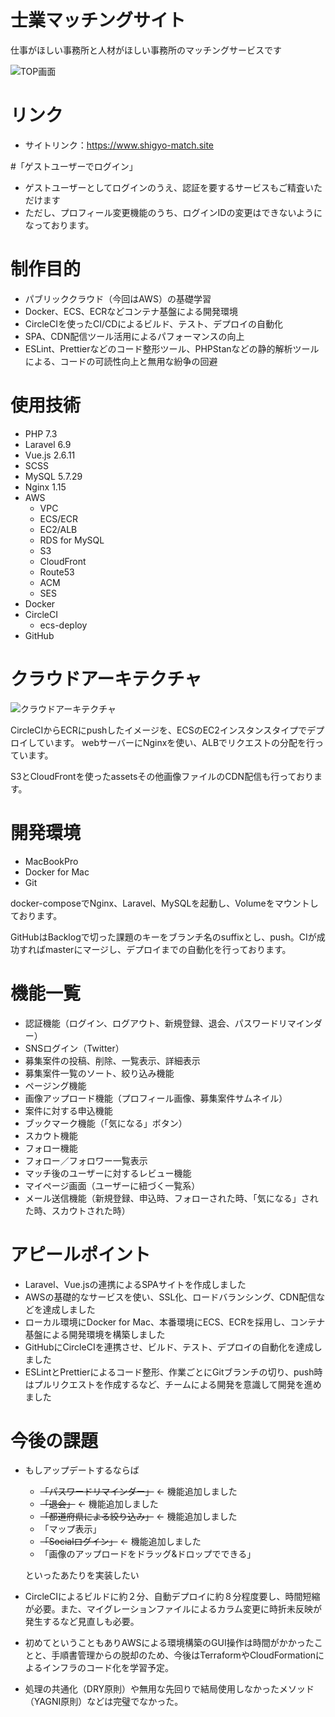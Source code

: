 # 士業マッチングサイト
仕事がほしい事務所と人材がほしい事務所のマッチングサービスです

![TOP画面](https://asset.shigyo-match.site/assets/main-visual04.jpg)

# リンク
* サイトリンク：https://www.shigyo-match.site

#「ゲストユーザーでログイン」
* ゲストユーザーとしてログインのうえ、認証を要するサービスもご精査いただけます
* ただし、プロフィール変更機能のうち、ログインIDの変更はできないようになっております。

# 制作目的
* パブリッククラウド（今回はAWS）の基礎学習
* Docker、ECS、ECRなどコンテナ基盤による開発環境
* CircleCIを使ったCI/CDによるビルド、テスト、デプロイの自動化
* SPA、CDN配信ツール活用によるパフォーマンスの向上
* ESLint、Prettierなどのコード整形ツール、PHPStanなどの静的解析ツールによる、コードの可読性向上と無用な紛争の回避

# 使用技術
* PHP 7.3
* Laravel 6.9
* Vue.js 2.6.11
* SCSS
* MySQL 5.7.29
* Nginx 1.15
* AWS
  * VPC
  * ECS/ECR
  * EC2/ALB
  * RDS for MySQL
  * S3
  * CloudFront
  * Route53
  * ACM
  * SES
* Docker
* CircleCI
  * ecs-deploy
* GitHub

# クラウドアーキテクチャ
![クラウドアーキテクチャ](https://asset.shigyo-match.site/assets/ShigyoMatch.jpg)

CircleCIからECRにpushしたイメージを、ECSのEC2インスタンスタイプでデプロイしています。
webサーバーにNginxを使い、ALBでリクエストの分配を行っています。

S3とCloudFrontを使ったassetsその他画像ファイルのCDN配信も行っております。


# 開発環境
* MacBookPro
* Docker for Mac
* Git

docker-composeでNginx、Laravel、MySQLを起動し、Volumeをマウントしております。

GitHubはBacklogで切った課題のキーをブランチ名のsuffixとし、push。CIが成功すればmasterにマージし、デプロイまでの自動化を行っております。

# 機能一覧
* 認証機能（ログイン、ログアウト、新規登録、退会、パスワードリマインダー）
* SNSログイン（Twitter）
* 募集案件の投稿、削除、一覧表示、詳細表示
* 募集案件一覧のソート、絞り込み機能
* ページング機能
* 画像アップロード機能（プロフィール画像、募集案件サムネイル）
* 案件に対する申込機能
* ブックマーク機能（「気になる」ボタン）
* スカウト機能
* フォロー機能
* フォロー／フォロワー一覧表示
* マッチ後のユーザーに対するレビュー機能
* マイページ画面（ユーザーに紐づく一覧系）
* メール送信機能（新規登録、申込時、フォローされた時、「気になる」された時、スカウトされた時）  

# アピールポイント

* Laravel、Vue.jsの連携によるSPAサイトを作成しました
* AWSの基礎的なサービスを使い、SSL化、ロードバランシング、CDN配信などを達成しました
* ローカル環境にDocker for Mac、本番環境にECS、ECRを採用し、コンテナ基盤による開発環境を構築しました
* GitHubにCircleCIを連携させ、ビルド、テスト、デプロイの自動化を達成しました
* ESLintとPrettierによるコード整形、作業ごとにGitブランチの切り、push時はプルリクエストを作成するなど、チームによる開発を意識して開発を進めました


# 今後の課題
* もしアップデートするならば
  * ~~「パスワードリマインダー」~~ ← 機能追加しました
  * ~~「退会」~~ ← 機能追加しました
  * ~~「都道府県による絞り込み」~~ ← 機能追加しました
  * 「マップ表示」
  * ~~「Socialログイン」~~ ← 機能追加しました
  * 「画像のアップロードをドラッグ&ドロップでできる」
  
  といったあたりを実装したい
* CircleCIによるビルドに約２分、自動デプロイに約８分程度要し、時間短縮が必要。また、マイグレーションファイルによるカラム変更に時折未反映が発生するなど見直しも必要。
* 初めてということもありAWSによる環境構築のGUI操作は時間がかかったことと、手順書管理からの脱却のため、今後はTerraformやCloudFormationによるインフラのコード化を学習予定。
* 処理の共通化（DRY原則）や無用な先回りで結局使用しなかったメソッド（YAGNI原則）などは完璧でなかった。
